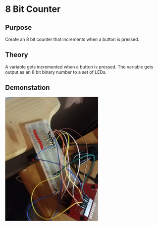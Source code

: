 # 8 Bit Counter

## Purpose
Create an 8 bit counter that increments when a button is pressed.

## Theory
A variable gets incremented when a button is pressed. The variable gets output as an 8 bit binary number to a set of LEDs.

## Demonstation

<img src= "https://github.com/RU09342/lab-3-interrupts-and-timers-ambrosen8/blob/master/8%20Bit%20LED%20Counter/Assets/8BitCounter.jpg" width="300"/>

